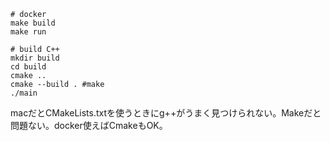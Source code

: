 ```
# docker
make build
make run
```
```
# build C++
mkdir build 
cd build
cmake ..
cmake --build . #make
./main
```

macだとCMakeLists.txtを使うときにg++がうまく見つけられない。Makeだと問題ない。docker使えばCmakeもOK。
